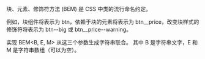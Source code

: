 块、元素、修饰符方法 (BEM) 是 CSS 中类的流行命名约定。

例如，块组件将表示为 btn，依赖于块的元素将表示为 btn__price，改变块样式的修饰符将表示为 btn--big 或 btn__price--warning。

实现 BEM<B, E, M> 从这三个参数生成字符串联合。 其中 B 是字符串文字，E 和 M 是字符串数组（可以为空）。
